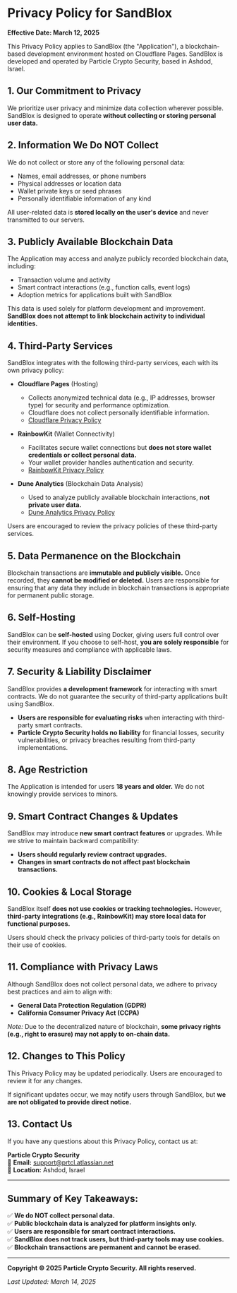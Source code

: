 # Privacy Policy for SandBlox

**Effective Date: March 12, 2025**  

This Privacy Policy applies to SandBlox (the "Application"), a blockchain-based development environment hosted on Cloudflare Pages. SandBlox is developed and operated by Particle Crypto Security, based in Ashdod, Israel.  

## 1. Our Commitment to Privacy  

We prioritize user privacy and minimize data collection wherever possible. SandBlox is designed to operate **without collecting or storing personal user data.**  

## 2. Information We Do NOT Collect  

We do not collect or store any of the following personal data:  

- Names, email addresses, or phone numbers  
- Physical addresses or location data  
- Wallet private keys or seed phrases  
- Personally identifiable information of any kind  

All user-related data is **stored locally on the user's device** and never transmitted to our servers.  

## 3. Publicly Available Blockchain Data  

The Application may access and analyze publicly recorded blockchain data, including:  

- Transaction volume and activity  
- Smart contract interactions (e.g., function calls, event logs)  
- Adoption metrics for applications built with SandBlox  

This data is used solely for platform development and improvement. **SandBlox does not attempt to link blockchain activity to individual identities.**  

## 4. Third-Party Services  

SandBlox integrates with the following third-party services, each with its own privacy policy:  

- **Cloudflare Pages** (Hosting)  
  - Collects anonymized technical data (e.g., IP addresses, browser type) for security and performance optimization.  
  - Cloudflare does not collect personally identifiable information.  
  - [Cloudflare Privacy Policy](#)  

- **RainbowKit** (Wallet Connectivity)  
  - Facilitates secure wallet connections but **does not store wallet credentials or collect personal data.**  
  - Your wallet provider handles authentication and security.  
  - [RainbowKit Privacy Policy](#)  

- **Dune Analytics** (Blockchain Data Analysis)  
  - Used to analyze publicly available blockchain interactions, **not private user data.**  
  - [Dune Analytics Privacy Policy](#)  

Users are encouraged to review the privacy policies of these third-party services.  

## 5. Data Permanence on the Blockchain  

Blockchain transactions are **immutable and publicly visible.** Once recorded, they **cannot be modified or deleted.** Users are responsible for ensuring that any data they include in blockchain transactions is appropriate for permanent public storage.  

## 6. Self-Hosting  

SandBlox can be **self-hosted** using Docker, giving users full control over their environment. If you choose to self-host, **you are solely responsible** for security measures and compliance with applicable laws.  

## 7. Security & Liability Disclaimer  

SandBlox provides **a development framework** for interacting with smart contracts. We do not guarantee the security of third-party applications built using SandBlox.  

- **Users are responsible for evaluating risks** when interacting with third-party smart contracts.  
- **Particle Crypto Security holds no liability** for financial losses, security vulnerabilities, or privacy breaches resulting from third-party implementations.  

## 8. Age Restriction  

The Application is intended for users **18 years and older.** We do not knowingly provide services to minors.  

## 9. Smart Contract Changes & Updates  

SandBlox may introduce **new smart contract features** or upgrades. While we strive to maintain backward compatibility:  

- **Users should regularly review contract upgrades.**  
- **Changes in smart contracts do not affect past blockchain transactions.**  

## 10. Cookies & Local Storage  

SandBlox itself **does not use cookies or tracking technologies.** However, **third-party integrations (e.g., RainbowKit) may store local data for functional purposes.**  

Users should check the privacy policies of third-party tools for details on their use of cookies.  

## 11. Compliance with Privacy Laws  

Although SandBlox does not collect personal data, we adhere to privacy best practices and aim to align with:  

- **General Data Protection Regulation (GDPR)**  
- **California Consumer Privacy Act (CCPA)**  

*Note:* Due to the decentralized nature of blockchain, **some privacy rights (e.g., right to erasure) may not apply to on-chain data.**  

## 12. Changes to This Policy  

This Privacy Policy may be updated periodically. Users are encouraged to review it for any changes.  

If significant updates occur, we may notify users through SandBlox, but **we are not obligated to provide direct notice.**  

## 13. Contact Us  

If you have any questions about this Privacy Policy, contact us at:  

**Particle Crypto Security**  
📧 **Email:**  [support@prtcl.atlassian.net](mailto:support@prtcl.atlassian.net)  
📍 **Location:** Ashdod, Israel  

---

## Summary of Key Takeaways:  

✅ **We do NOT collect personal data.**  
✅ **Public blockchain data is analyzed for platform insights only.**  
✅ **Users are responsible for smart contract interactions.**  
✅ **SandBlox does not track users, but third-party tools may use cookies.**  
✅ **Blockchain transactions are permanent and cannot be erased.**  

---

**Copyright © 2025 Particle Crypto Security. All rights reserved.**  

*Last Updated: March 14, 2025*
